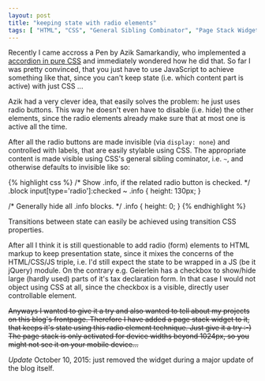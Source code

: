 ```yaml
--- 
layout: post
title: "keeping state with radio elements"
tags: [ "HTML", "CSS", "General Sibling Combinator", "Page Stack Widget" ]
---
```

Recently I came accross a Pen by Azik Samarkandiy, who implemented a
[accordion in pure CSS](http://codepen.io/html5web/details/FpuHb) and
immediately wondered how he did that.  So far I was pretty convinced,
that you just have to use JavaScript to achieve something like that,
since you can't keep state (i.e. which content part is active) with
just CSS ...

Azik had a very clever idea, that easily solves the problem: he
just uses radio buttons.  This way he doesn't even have to disable
(i.e. hide) the other elements, since the radio elements already
make sure that at most one is active all the time.

After all the radio buttons are made invisible (via `display: none`)
and controlled with labels, that are easily stylable using CSS.
The appropriate content is made visible using CSS's general sibling 
cominator, i.e. `~`, and otherwise defaults to invisible like so:

{% highlight css %}
/* Show .info, if the related radio button is checked. */
.block input[type='radio']:checked ~ .info {
    height: 130px;
}

/* Generally hide all .info blocks. */
.info {
    height: 0;
} 
{% endhighlight %}

Transitions between state can easily be achieved using transition
CSS properties.

After all I think it is still questionable to add radio (form) elements
to HTML markup to keep presentation state, since it mixes the concerns
of the HTML/CSS/JS triple, i.e. I'd still expect the state to be wrapped
in a JS (be it jQuery) module.  On the contrary e.g. Geierlein has
a checkbox to show/hide large (hardly used) parts of it's tax declaration
form.  In that case I would not object using CSS at all, since the
checkbox is a visible, directly user controllable element.

<strike>
Anyways I wanted to give it a try and also wanted to tell about my projects on
this blog's frontpage.  Therefore I have added a page stack widget to it, that
keeps it's state using this radio element technique.  Just give it a try :-)
The page stack is only activated for device widths beyond 1024px,
so you might not see it on your mobile device...
</strike>

*Update* October 10, 2015: just removed the widget during a major update
of the blog itself.
